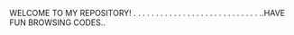   WELCOME TO MY REPOSITORY! 
. . . . . . . . . . . . . . . . . . . . . . . . . . . . 
..HAVE FUN BROWSING CODES..
